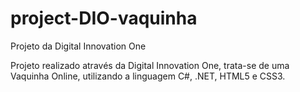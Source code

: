 # project-DIO-vaquinha
Projeto da Digital Innovation One

Projeto realizado através da Digital Innovation One, trata-se de uma Vaquinha Online, utilizando a linguagem C#, .NET, HTML5 e CSS3.



